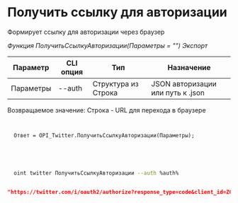 ﻿---
sidebar_position: 1
---

# Получить ссылку для авторизации
 Формирует ссылку для авторизации через браузер


*Функция ПолучитьСсылкуАвторизации(Параметры = "") Экспорт*

  | Параметр | CLI опция | Тип | Назначение |
  |-|-|-|-|
  | Параметры | --auth | Структура из Строка | JSON авторизации или путь к .json |

  
  Возвращаемое значение:   Строка -  URL для перехода в браузере

```bsl title="Пример кода"
	
  
  Ответ = OPI_Twitter.ПолучитьСсылкуАвторизации(Параметры);
  

	
```

```sh title="Пример команды CLI"
    
  oint twitter ПолучитьСсылкуАвторизации --auth %auth%

```


```json title="Результат"

"https://twitter.com/i/oauth2/authorize?response_type=code&client_id=ZG1vSmxlVTJXYi05M2c0ek9iV246MTpjaQ&redirect_uri=https%3A%2F%2Fapi.athenaeum.digital%2Fopi%2Fhs%2Ftwitter&scope=tweet.read%20tweet.write%20tweet.moderate.write%20users.read%20follows.read%20follows.write%20offline.access%20space.read%20mute.read%20mute.write%20like.read%20like.write%20list.read%20list.write%20block.read%20block.write%20bookmark.read%20bookmark.write&state=state&code_challenge=challenge&code_challenge_method=plain"

```
